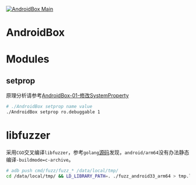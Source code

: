 [![AndroidBox Main](https://github.com/PicoOrg/AndroidBox/actions/workflows/main.yml/badge.svg)](https://github.com/PicoOrg/AndroidBox/actions/workflows/main.yml)

# AndroidBox

# Modules

## setprop

原理分析请参考[AndroidBox-01-修改SystemProperty](https://picoorg.github.io/posts/androidbox-01-%E4%BF%AE%E6%94%B9systemproperty/)

```bash
# ./AndroidBox setprop name value
./AndroidBox setprop ro.debuggable 1
```

# libfuzzer

采用`CGO`交叉编译`libfuzzer`，参考`golang`[源码](https://github.com/golang/go/blob/608acff8479640b00c85371d91280b64f5ec9594/src/internal/platform/supported.go#L146)发现，`android/arm64`没有办法静态编译`-buildmode=c-archive`。

```bash
# adb push cmd/fuzz/fuzz_* /data/local/tmp/
cd /data/local/tmp/ && LD_LIBRARY_PATH=. ./fuzz_android33_arm64 > tmp.log
```
